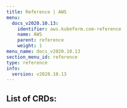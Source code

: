 ```yaml
---
title: Reference | AWS
menu:
  docs_v2020.10.13:
    identifier: aws.kubeform.com-reference
    name: AWS
    parent: reference
    weight: 1
menu_name: docs_v2020.10.13
section_menu_id: reference
type: reference
info:
  version: v2020.10.13
---
```


## List of CRDs:
